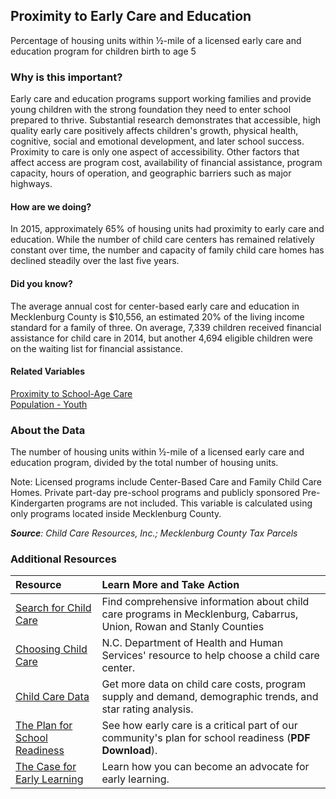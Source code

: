 ## Proximity to Early Care and Education
Percentage of housing units within &#189;-mile of a licensed early care and education program for children birth to age 5

### Why is this important?
Early care and education programs support working families and provide young children with the strong foundation they need to enter school prepared to thrive. Substantial research demonstrates that accessible, high quality early care positively affects children's growth, physical health, cognitive, social and emotional development, and later school success. Proximity to care is only one aspect of accessibility. Other factors that affect access are program cost, availability of financial assistance, program capacity, hours of operation, and geographic barriers such as major highways.

#### How are we doing?
In 2015, approximately 65% of housing units had proximity to early care and education. While the number of child care centers has remained relatively constant over time, the number and capacity of family child care homes has declined steadily over the last five years.

#### Did you know?
The average annual cost for center-based early care and education in Mecklenburg County is $10,556, an estimated 20% of the living income standard for a family of three. On average, 7,339 children received financial assistance for child care in 2014, but another 4,694 eligible children were on the waiting list for financial assistance.

#### Related Variables
<a href="javascript:void(0)" onclick="model.metricId = 'm22'">Proximity to School-Age Care</a>  
<a href="javascript:void(0)" onclick="model.metricId = 'm12'">Population - Youth</a>  

### About the Data
The number of housing units within &#189;-mile of a licensed early care and education program, divided by the total number of housing units. 

Note: Licensed programs include Center-Based Care and Family Child Care Homes. Private part-day pre-school programs and publicly sponsored Pre-Kindergarten programs are not included. This variable is calculated using only programs located inside Mecklenburg County.

_**Source**: Child Care Resources, Inc.; Mecklenburg County Tax Parcels_

### Additional Resources
|Resource | Learn More and Take Action |
|:--- | :--- |
|[Search for Child Care](http://www.childcareresourcesinc.org/parents-families/search-for-child-care/)| Find comprehensive information about child care programs in Mecklenburg, Cabarrus, Union, Rowan and Stanly Counties
|[Choosing Child Care](http://ncchildcare.nc.gov/parents/pr_sn2_ov.asp)| N.C. Department of Health and Human Services' resource to help choose a child care center.
|[Child Care Data](http://www.childcareresourcesinc.org/publications-and-multimedia/data-reports/)|Get more data on child care costs, program supply and demand, demographic trends, and star rating analysis.
|[The Plan for School Readiness](http://cfcrights.org/wp-content/uploads/2011/01/LKC-School-Readiness-Plan-without-Appendix.pdf)|See how early care is a critical part of our community's plan for school readiness (**PDF Download**).
|[The Case for Early Learning](http://cfcrights.org/wp-content/uploads/2011/10/2014-Early-Learning-Flyer.pdf)|Learn how you can become an advocate for early learning.